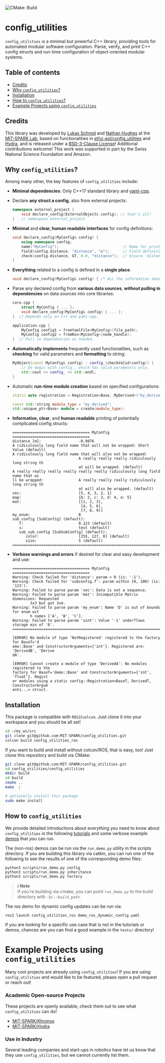 ![CMake: Build](https://github.com/MIT-SPARK/config_utilities/actions/workflows/cmake_build.yml/badge.svg)

# config_utilities
`config_utilities` is a minimal but powerful C++ library, providing tools for automated modular software configuration. Parse, verify, and print C++ config structs and run-time configuration of object-oriented modular systems.

## Table of contents
- [Credits](#credits)
- [Why `config_utilities`?](#why-config_utilities)
- [Installation](#installation)
- [How to `config_utilities`?](#how-to-config_utilities)
- [Example Projects using `config_utilities`](#example-projects-using-config_utilities)

## Credits
This library was developed by [Lukas Schmid](https://schmluk.github.io/) and [Nathan Hughes](http://mit.edu/sparklab/people.html) at the [MIT-SPARK Lab](http://mit.edu/sparklab), based on functionalities in [ethz-asl/config_utilities](https://github.com/ethz-asl/config_utilities) and [Hydra](https://github.com/MIT-SPARK/Hydra), and is released under a [BSD-3-Clause License](LICENSE)! Additional contributions welcome! This work was supported in part by the Swiss National Science Foundation and Amazon.

## Why `config_utilities`?
Among many other, the key features of `config_utilities` include:
- **Minimal dependencies**: Only C++17 standard library and [yaml-cpp](https://github.com/jbeder/yaml-cpp).
- Declare **any struct a config**, also from external projects:
    ```c++
    namespace external_project {
        void declare_config(ExternalObject& config); // that's all!
    }   // namespace external_project
    ```
- **Minimal** and **clear, human readable interfaces** for config definitions:
    ```c++
    void declare_config(MyConfig& config) {
        using namespace config;
        name("MyConfig");                             // Name for printing.
        field(config.distance, "distance", "m");      // Field definition.
        check(config.distance, GT, 0.0, "distance");  // Ensure 'distance > 0'.
    }
    ```
- **Everything** related to a config is defined in a **single place**.
  ```c++
  void declare_config(MyConfig& config) { /* ALL the information about a config is here */ }
  ```
- Parse any declared config from **various data sources**, **without pulling in dependencies** on data sources into core libraries:
    ```c++
    core.cpp {
        struct MyConfig { ... };
        void declare_config(MyConfig& config) { ... };
    }  // Depends only on C++ and yaml-cpp.

    application.cpp {
        MyConfig config1 = fromYamlFile<MyConfig>(file_path);
        MyConfig config2 = fromRos<MyConfig>(node_handle);
    }  // Pull in dependencies as needed.
    ```
- **Automatically implements** frequently used functionalities, such as **checking** for valid parameters and **formatting** to string:
    ```c++
    MyObject(const MyConfig& config) : config_(checkValid(config)) {
        // Do magic with config_, which has valid parameters only.
        std::cout << config_ << std::endl;
    }
    ```
- Automatic **run-time module creation** based on specified configurations:
    ```cpp
    static auto registration = Registration<Base, MyDerived>("my_derived");

    const std::string module_type = "my_derived";
    std::unique_ptr<Base> module = create(module_type);
    ```
- **Informative, clear**, and **human readable** printing of potentially complicated config structs:
    ```
    =================================== MyConfig ===================================
    distance [m]:                 -0.9876
    A ridiculously long field name that will not be wrapped: Short Value (default)
    A ridiculously long field name that will also not be wrapped:
                                  A really really really ridiculously long string th
                                  at will be wrapped. (default)
    A really really really really really really ridiculously long field name that wi
    ll be wrapped:                A really really really ridiculously long string th
                                  at will also be wrapped. (default)
    vec:                          [5, 4, 3, 2, 1]
    map:                          {b: 2, c: 3, d: 4, e: 5}
    mat:                          [[1, 2, 3],
                                   [4, 5, 6],
                                   [7, 8, 9]]
    my_enum:                      B
    sub_config [SubConfig] (default):
       f:                         0.123 (default)
       s:                         test (default)
       sub_sub_config [SubSubConfig] (default):
          color:                  [255, 127, 0] (default)
          size:                   5 (default)
    ================================================================================
    ```

- **Verbose warnings and errors** if desired for clear and easy development and use:
    ```
    =================================== MyConfig ===================================
    Warning: Check failed for 'distance': param > 0 (is: '-1').
    Warning: Check failed for 'subconfig.f': param within [0, 100) (is: '123').
    Warning: Failed to parse param 'vec': Data is not a sequence.
    Warning: Failed to parse param 'mat': Incompatible Matrix dimensions: Requested
            3x3 but got 3x4.
    Warning: Failed to parse param 'my_enum': Name 'D' is out of bounds for enum wit
            h names ['A', 'B', 'C'].
    Warning: Failed to parse param 'uint': Value '-1' underflows storage min of '0'.
    ================================================================================

    [ERROR] No module of type 'NotRegistered' registered to the factory for BaseT='d
    emo::Base' and ConstructorArguments={'int'}. Registered are: 'DerivedB', 'Derive
    dA'.

    [ERROR] Cannot create a module of type 'DerivedA': No modules registered to the
    factory for BaseT='demo::Base' and ConstructorArguments={'int', 'float'}. Regist
    er modules using a static config::Registration<BaseT, DerivedT, ConstructorArgum
    ents...> struct.
    ```

## Installation

This package is compatible with `ROS2`/`colcon`. Just clone it into your workspace and you should be all set!
```bash
cd ~/my_ws/src
git clone git@github.com:MIT-SPARK/config_utilities.git
colcon build config_utilities_ros
```

If you want to build and install without colcon/ROS, that is easy, too! Just clone this repository and build via CMake:
```bash
git clone git@github.com:MIT-SPARK/config_utilities.git
cd config_utilities/config_utilities
mkdir build
cd build
cmake ..
make -j

# optionally install this package
sudo make install
```

## How to `config_utilities`
We provide detailed introductions about everything you need to know about `config_utilities` in the following [tutorials](docs/README.md#tutorials) and some verbose example [demos](docs/README.md#demos) that you can run.

The (non-ros) demos can be run via the `run_demo.py` utility in the scripts directory. If you are building this library via catkin, you can run one of the following to see the results of one of the corresponding demo files:
```
python3 scripts/run_demo.py config
python3 scripts/run_demo.py inheritance
python3 scripts/run_demo.py factory
```

> **ℹ️ Note**<br>
> If you're building via cmake, you can point `run_demo.py` to the build directory with `-b/--build_path`.

The ros demo for dynamic config updates can be run via:
```
ros2 launch config_utilities_ros demo_ros_dynamic_config.yaml
```

If you are looking for a specific use case that is not in the tutorials or demos, chances are you can find a good example in the `tests/` directory!


# Example Projects using `config_utilities`
Many cool projects are already using `config_utilities`! If you are using `config_utilities` and would like to be featured, please open a pull request or reach out!

### Academic Open-source Projects
These projects are openly available, check them out to see what `config_utilities` can do!
* [MIT-SPARK/Khronos](https://github.com/MIT-SPARK/Khronos)
* [MIT-SPARK/Hydra](https://github.com/MIT-SPARK/Hydra)

### Use in Industry
Several leading companies and start-ups in robotics have let us know that they use `config_utilities`, but we cannot currently list them. 
